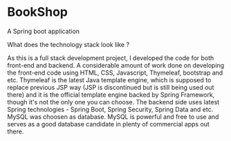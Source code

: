 # BookShop
A Spring boot application 

What does the technology stack look like ?

As this is a full stack development project, I developed the code for both front-end and backend. 
A considerable amount of work done on developing the front-end code using HTML, CSS, Javascript, Thymeleaf, 
bootstrap and etc. 
Thymeleaf is the latest Java template engine, which is supposed to replace previous JSP way 
(JSP is discontinued but is still being used out there) and it is the official template engine backed by Spring Framework,
though it's not the only one you can choose. The backend side  uses latest Spring technologies - Spring Boot, 
Spring Security, Spring Data and etc.  MySQL  was choosen as database. 
MySQL is powerful and free to use and serves as a good database candidate in plenty of commercial apps out there.
